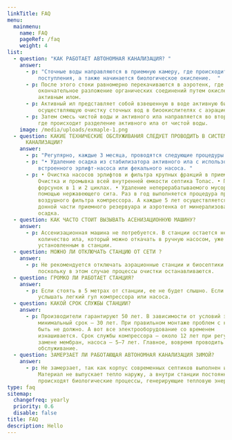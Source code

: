 ```yaml
---
linkTitle: FAQ
menu:
  mainmenu:
    name: FAQ
    pageRef: /faq
    weight: 4
list:
  - question: "КАК РАБОТАЕТ АВТОНОМНАЯ КАНАЛИЗАЦИЯ? "
    answer:
      - p: "Сточные воды направляются в приемную камеру, где происходит уравнивание их
          поступления, а также начинается биологическое окисление.  "
      - p: После этого стоки равномерно перекачиваются в аэротенк, где происходит
          окончательное разложение органических соединений путем окисления
          активным илом.
      - p: Активный ил представляет собой взвешенную в воде активную биомассу,
          осуществляющую очистку сточных вод в биоокислителях с аэрацией.
      - p: Затем смесь чистой воды и активного ила направляется во вторичный отстойник,
          где происходит разделение активного ила от чистой воды.
    image: /media/uploads/exmaple-1.png
  - question: КАКИЕ ТЕХНИЧЕСКИЕ ОБСЛУЖИВАНИЯ СЛЕДУЕТ ПРОВОДИТЬ В СИСТЕМАХ АВТОНОМНОЙ
      КАНАЛИЗАЦИИ?
    answer:
      - p: "Регулярно, каждые 3 месяца, проводятся следующие процедуры: "
      - p: "• Удаление осадка из стабилизатора активного ила с использованием
          встроенного эрлифт-насоса или фекального насоса. "
      - p: • Очистка насосов эрлифтов и фильтра крупных фракций в приемной камере. •
          Очистка и промывка всей внутренней емкости септика Топас. • Прочистка
          форсунок в 1 и 2 циклах. • Удаление неперерабатываемого мусора с
          помощью нержавеющего сита. Раз в год выполняется процедура прочистки
          воздушного фильтра компрессора. А каждые 5 лет осуществляется очистка
          донной части приемного резервуара и аэротенка от минерализованного
          осадка.
  - question: КАК ЧАСТО СТОИТ ВЫЗЫВАТЬ АСЕНИЗАЦИОННУЮ МАШИНУ?
    answer:
      - p: Ассенизационная машина не потребуется. В станции остается небольшое
          количество ила, который можно откачать в ручную насосом, уже
          установленным в станции.
  - question: МОЖНО ЛИ ОТКЛЮЧАТЬ СТАНЦИЮ ОТ СЕТИ ?
    answer:
      - p: Не рекомендуется отключать аэрационные станции и биосептики от электросети,
          поскольку в этом случае процессы очистки останавливаются.
  - question: ГРОМКО ЛИ РАБОТАЕТ СТАНЦИЯ?
    answer:
      - p: Если стоять в 5 метрах от станции, ее не будет слышно. Если ближе, то можно
          услышать легкий гул компрессора или насоса.
  - question: КАКОЙ СРОК СЛУЖБЫ СТАНЦИИ?
    answer:
      - p: Производители гарантируют 50 лет. В зависимости от условий эксплуатации
          минимальный срок — 30 лет. При правильном монтаже проблем с корпусом
          быть не должно. А вот все электрооборудование со временем
          изнашивается. Срок службы компрессора — около 12 лет при регулярной
          замене мембран, насоса — 5–7 лет. Главное, вовремя проводить сервисное
          обслуживание.
  - question: ЗАМЕРЗАЕТ ЛИ РАБОТАЮЩАЯ АВТОНОМНАЯ КАНАЛИЗАЦИЯ ЗИМОЙ?
    answer:
      - p: Не замерзает, так как корпус современных септиков выполнен из полипропилена.
          Материал не выпускает тепло наружу, а внутри станции постоянно
          происходят биологические процессы, генерирующие тепловую энергию.
type: faq
sitemap:
  changefreq: yearly
  priority: 0.6
  disable: false
title: FAQ
description: Hello
---
```

